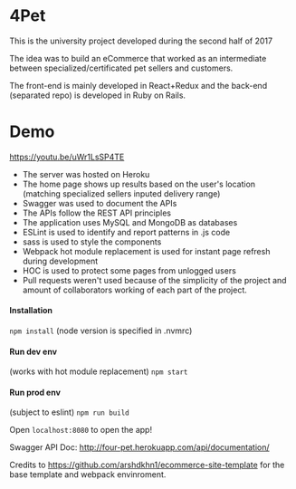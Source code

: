 # 4Pet
This is the university project developed during the second half of 2017

The idea was to build an eCommerce that worked as an intermediate between specialized/certificated pet sellers and customers.

The front-end is mainly developed in React+Redux and the back-end (separated repo) is developed in Ruby on Rails.

# Demo
https://youtu.be/uWr1LsSP4TE

* The server was hosted on Heroku
* The home page shows up results based on the user's location (matching specialized sellers inputed delivery range)
* Swagger was used to document the APIs
* The APIs follow the REST API principles
* The application uses MySQL and MongoDB as databases
* ESLint is used to identify and report patterns in .js code
* sass is used to style the components
* Webpack hot module replacement is used for instant page refresh during development
* HOC is used to protect some pages from unlogged users
* Pull requests weren't used because of the simplicity of the project and amount of collaborators working of each part of the project.

#### Installation
`npm install`
(node version is specified in .nvmrc)
#### Run dev env
(works with hot module replacement)
`npm start`
#### Run prod env
(subject to eslint)
`npm run build`

Open `localhost:8080` to open the app!

Swagger API Doc: http://four-pet.herokuapp.com/api/documentation/

Credits to https://github.com/arshdkhn1/ecommerce-site-template for the base template and webpack envinroment.
